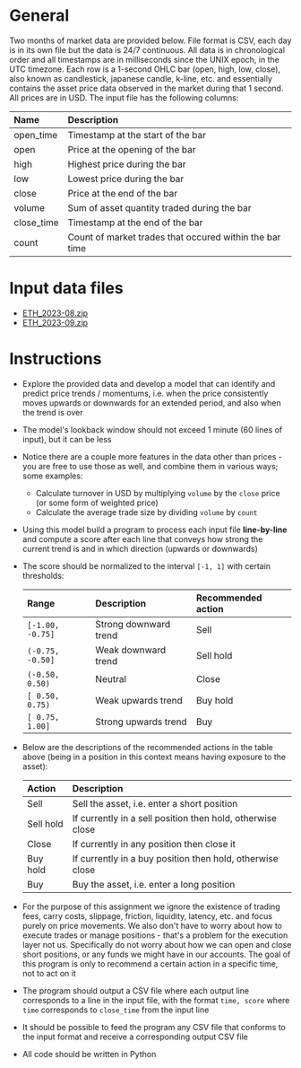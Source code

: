 General
=======
Two months of market data are provided below. File format is CSV, each day is in its own file but the data is 24/7 continuous. All data is in chronological order and all timestamps are in milliseconds since the UNIX epoch, in the UTC timezone. Each row is a 1-second OHLC bar (open, high, low, close), also known as candlestick, japanese candle, k-line, etc. and essentially contains the asset price data observed in the market during that 1 second. All prices are in USD. The input file has the following columns:

Name|Description
:-|:-
open_time|Timestamp at the start of the bar
open|Price at the opening of the bar
high|Highest price during the bar
low|Lowest price during the bar
close|Price at the end of the bar
volume|Sum of asset quantity traded during the bar
close_time|Timestamp at the end of the bar
count|Count of market trades that occured within the bar time


Input data files
===========
* [ETH_2023-08.zip](https://emventures.io/assignment/ETH_2023-08.zip)
* [ETH_2023-09.zip](https://emventures.io/assignment/ETH_2023-09.zip)

Instructions
============
* Explore the provided data and develop a model that can identify and predict price trends / momentums, i.e. when the price consistently moves upwards or downwards for an extended period, and also when the trend is over
* The model's lookback window should not exceed 1 minute (60 lines of input), but it can be less
* Notice there are a couple more features in the data other than prices - you are free to use those as well, and combine them in various ways; some examples:
	* Calculate turnover in USD by multiplying `volume` by the `close` price (or some form of weighted price)
	*	Calculate the average trade size by dividing `volume` by `count`
* Using this model build a program to process each input file **line-by-line** and compute a score after each line that conveys how strong the current trend is and in which direction (upwards or downwards)
* The score should be normalized to the interval `[-1, 1]` with certain thresholds:

	Range|Description|Recommended action
	:-|:-|:-
	`[-1.00, -0.75]`|Strong downward trend|Sell
	`(-0.75, -0.50]`|Weak downward trend|Sell hold
	`(-0.50,  0.50)`|Neutral|Close
	`[ 0.50,  0.75)`|Weak upwards trend|Buy hold
	`[ 0.75,  1.00]`|Strong upwards trend|Buy
* Below are the descriptions of the recommended actions in the table above (being in a position in this context means having exposure to the asset):

	Action|Description
	:-|:-
	Sell|Sell the asset, i.e. enter a short position
	Sell hold|If currently in a sell position then hold, otherwise close
	Close|If currently in any position then close it
	Buy hold|If currently in a buy position then hold, otherwise close
	Buy|Buy the asset, i.e. enter a long position
* For the purpose of this assignment we ignore the existence of trading fees, carry costs, slippage, friction, liquidity, latency, etc. and focus purely on price movements. We also don't have to worry about how to execute trades or manage positions - that's a problem for the execution layer not us. Specifically do not worry about how we can open and close short positions, or any funds we might have in our accounts. The goal of this program is only to recommend a certain action in a specific time, not to act on it
* The program should output a CSV file where each output line corresponds to a line in the input file, with the format `time, score` where `time` corresponds to `close_time` from the input line
* It should be possible to feed the program any CSV file that conforms to the input format and receive a corresponding output CSV file
* All code should be written in Python
